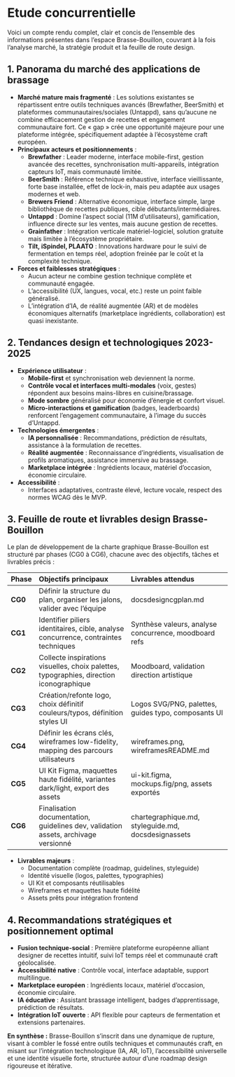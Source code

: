 # Etude concurrentielle

Voici un compte rendu complet, clair et concis de l’ensemble des informations présentes dans l’espace Brasse-Bouillon, couvrant à la fois l’analyse marché, la stratégie produit et la feuille de route design.

## 1. **Panorama du marché des applications de brassage**

- **Marché mature mais fragmenté** : Les solutions existantes se répartissent entre outils techniques avancés (Brewfather, BeerSmith) et plateformes communautaires/sociales (Untappd), sans qu’aucune ne combine efficacement gestion de recettes et engagement communautaire fort. Ce « gap » crée une opportunité majeure pour une plateforme intégrée, spécifiquement adaptée à l’écosystème craft européen.
- **Principaux acteurs et positionnements** :
  - **Brewfather** : Leader moderne, interface mobile-first, gestion avancée des recettes, synchronisation multi-appareils, intégration capteurs IoT, mais communauté limitée.
  - **BeerSmith** : Référence technique exhaustive, interface vieillissante, forte base installée, effet de lock-in, mais peu adaptée aux usages modernes et web.
  - **Brewers Friend** : Alternative économique, interface simple, large bibliothèque de recettes publiques, cible débutants/intermédiaires.
  - **Untappd** : Domine l’aspect social (11M d’utilisateurs), gamification, influence directe sur les ventes, mais aucune gestion de recettes.
  - **Grainfather** : Intégration verticale matériel-logiciel, solution gratuite mais limitée à l’écosystème propriétaire.
  - **Tilt, iSpindel, PLAATO** : Innovations hardware pour le suivi de fermentation en temps réel, adoption freinée par le coût et la complexité technique.
- **Forces et faiblesses stratégiques** :
  - Aucun acteur ne combine gestion technique complète et communauté engagée.
  - L’accessibilité (UX, langues, vocal, etc.) reste un point faible généralisé.
  - L’intégration d’IA, de réalité augmentée (AR) et de modèles économiques alternatifs (marketplace ingrédients, collaboration) est quasi inexistante.

## 2. **Tendances design et technologiques 2023-2025**

- **Expérience utilisateur** :
  - **Mobile-first** et synchronisation web deviennent la norme.
  - **Contrôle vocal et interfaces multi-modales** (voix, gestes) répondent aux besoins mains-libres en cuisine/brassage.
  - **Mode sombre** généralisé pour économie d’énergie et confort visuel.
  - **Micro-interactions et gamification** (badges, leaderboards) renforcent l’engagement communautaire, à l’image du succès d’Untappd.
- **Technologies émergentes** :
  - **IA personnalisée** : Recommandations, prédiction de résultats, assistance à la formulation de recettes.
  - **Réalité augmentée** : Reconnaissance d’ingrédients, visualisation de profils aromatiques, assistance immersive au brassage.
  - **Marketplace intégrée** : Ingrédients locaux, matériel d’occasion, économie circulaire.
- **Accessibilité** :
  - Interfaces adaptatives, contraste élevé, lecture vocale, respect des normes WCAG dès le MVP.

## 3. **Feuille de route et livrables design Brasse-Bouillon**

Le plan de développement de la charte graphique Brasse-Bouillon est structuré par phases (CG0 à CG6), chacune avec des objectifs, tâches et livrables précis :


| Phase | Objectifs principaux | Livrables attendus |
| :-- | :-- | :-- |
| **CG0** | Définir la structure du plan, organiser les jalons, valider avec l’équipe | docsdesigncgplan.md |
| **CG1** | Identifier piliers identitaires, cible, analyse concurrence, contraintes techniques | Synthèse valeurs, analyse concurrence, moodboard refs |
| **CG2** | Collecte inspirations visuelles, choix palettes, typographies, direction iconographique | Moodboard, validation direction artistique |
| **CG3** | Création/refonte logo, choix définitif couleurs/typos, définition styles UI | Logos SVG/PNG, palettes, guides typo, composants UI |
| **CG4** | Définir les écrans clés, wireframes low-fidelity, mapping des parcours utilisateurs | wireframes.png, wireframesREADME.md |
| **CG5** | UI Kit Figma, maquettes haute fidélité, variantes dark/light, export des assets | ui-kit.figma, mockups.fig/png, assets exportés |
| **CG6** | Finalisation documentation, guidelines dev, validation assets, archivage versionné | chartegraphique.md, styleguide.md, docsdesignassets |

- **Livrables majeurs** :
  - Documentation complète (roadmap, guidelines, styleguide)
  - Identité visuelle (logos, palettes, typographies)
  - UI Kit et composants réutilisables
  - Wireframes et maquettes haute fidélité
  - Assets prêts pour intégration frontend

## 4. **Recommandations stratégiques et positionnement optimal**

- **Fusion technique-social** : Première plateforme européenne alliant designer de recettes intuitif, suivi IoT temps réel et communauté craft géolocalisée.
- **Accessibilité native** : Contrôle vocal, interface adaptable, support multilingue.
- **Marketplace européen** : Ingrédients locaux, matériel d’occasion, économie circulaire.
- **IA éducative** : Assistant brassage intelligent, badges d’apprentissage, prédiction de résultats.
- **Intégration IoT ouverte** : API flexible pour capteurs de fermentation et extensions partenaires.

**En synthèse :**
Brasse-Bouillon s’inscrit dans une dynamique de rupture, visant à combler le fossé entre outils techniques et communautés craft, en misant sur l’intégration technologique (IA, AR, IoT), l’accessibilité universelle et une identité visuelle forte, structurée autour d’une roadmap design rigoureuse et itérative.
